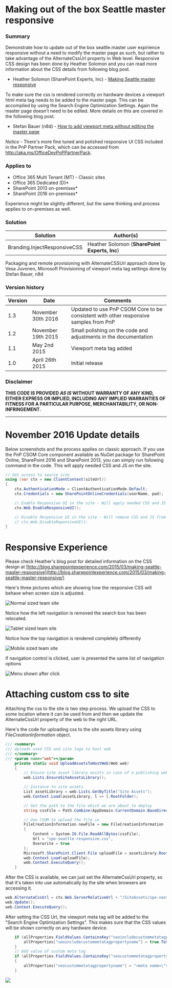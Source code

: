 # Making out of the box Seattle master responsive #

### Summary ###
Demonstrate how to update out of the box seattle.master user expirience responsive without a need to modify the master page as such, but rather to take advantage of the AlternateCssUrl property in Web level. Responsive CSS design has been done by Heather Solomon and you can read more information about the CSS details from following blog post.

* Heather Solomon (SharePoint Experts, Inc) - [Making Seattle master responsive](http://blog.sharepointexperience.com/2015/03/making-seattle-master-responsive/)

To make sure the css is rendered correctly on hardware devices a viewport html meta tag needs to be added to the master page. This can be accomplied by using the Search Engine Optimization Settings. Again the master page doesn't need to be edited. More details on this are covered in the following blog post.

* Stefan Bauer (n8d) - [How to add viewport meta without editing the master page](http://www.n8d.at/blog/how-to-add-viewport-meta-without-editing-the-master-page/)

*Notice* - There's more fine tuned and polished responsive UI CSS included in the PnP Partner Pack, which can be accessed from http://aka.ms/OfficeDevPnPPartnerPack. 

### Applies to ###
-  Office 365 Multi Tenant (MT) - Classic sites
-  Office 365 Dedicated (D)*
-  SharePoint 2013 on-premises*
-  SharePoint 2016 on-premises*

Experience might be slightly different, but the same thinking and process applies to on-premises as well.

### Solution ###
Solution | Author(s)
---------|----------
Branding.InjectResponsiveCSS | Heather Solomon (**SharePoint Experts, Inc**) 

Packaging and remote provisioning with AlternateCSSUrl approach done by Vesa Juvonen, Microsoft
Provisioning of viewport meta tag settings done by Stefan Bauer, n8d

### Version history ###
Version  | Date | Comments
---------| -----| --------
1.3  | November 30th 2016 | Updated to use PnP CSOM Core to be consistent with other responsive samples from PnP
1.2  | November 19th 2015 | Small polishing on the code and adjustments in the documentation
1.1  | May 2nd 2015 | Viewport meta tag added
1.0  | April 26th 2015 | Initial release

### Disclaimer ###
**THIS CODE IS PROVIDED *AS IS* WITHOUT WARRANTY OF ANY KIND, EITHER EXPRESS OR IMPLIED, INCLUDING ANY IMPLIED WARRANTIES OF FITNESS FOR A PARTICULAR PURPOSE, MERCHANTABILITY, OR NON-INFRINGEMENT.**


----------

# November 2016 Update details #
Below screenshots and the process applies on classic approach. If you use the PnP CSOM Core component available as NuGet package for SharePoint Online, SharePoint 2016 and SharePoint 2013, you can simply run following command in the code. This will apply needed CSS and JS on the site.

```C#
// Get access to source site
using (var ctx = new ClientContext(siteUrl))
{
    ctx.AuthenticationMode = ClientAuthenticationMode.Default;
    ctx.Credentials = new SharePointOnlineCredentials(userName, pwd);

    // Enable Responsive UI in the site - Will apply needed CSS and JS to site
    ctx.Web.EnableResponsiveUI();

    // Disable Responsive UI in the site - Will remove CSS and JS from site. 
    // ctx.Web.DisableReponsiveUI();
}
```

# Responsive Experience #
Please check Heather's blog post for detailed information on the CSS design at [http://blog.sharepointexperience.com/2015/03/making-seattle-master-responsive](http://blog.sharepointexperience.com/2015/03/making-seattle-master-responsive/)

Here's three pictures which are showing how the responsive CSS will behave when screen size is adjusted.

![Normal sized team site](http://i.imgur.com/I0PR6Qj.png)

Notice how the left navigation is removed the search box has been relocated. 

![Tablet sized team site](http://i.imgur.com/iyAHWFh.png)

Notice how the top navigation is rendered completely differently

![Mobile sized team site](http://i.imgur.com/u9yYn8V.png)

If navigation control is clicked, user is presented the same list of navigation options

![Menu shown after click](http://i.imgur.com/BRtYm79.png)

# Attaching custom css to site #
Attaching the css to the site is two step process. We upload the CSS to some location where it can be used from and then we update the AlternateCssUrl property of the web to the right URL. 

Here's the code for uploading css to the site assets library using *FileCreationInformation* object.

```C#
/// <summary>
/// Uploads used CSS and site logo to host web
/// </summary>
/// <param name="web"></param>
    private static void UploadAssetsToHostWeb(Web web)
    {
        // Ensure site asset library exists in case of a publishing web site
        web.Lists.EnsureSiteAssetsLibrary();

        // Instance to site assets
        List assetLibrary = web.Lists.GetByTitle("Site Assets");
        web.Context.Load(assetLibrary, l => l.RootFolder);

        // Get the path to the file which we are about to deploy
        string cssFile = Path.Combine(AppDomain.CurrentDomain.BaseDirectory, "resources/spe-seattle-responsive.css");

        // Use CSOM to upload the file in
        FileCreationInformation newFile = new FileCreationInformation
        {
            Content = System.IO.File.ReadAllBytes(cssFile),
            Url = "spe-seattle-responsive.css",
            Overwrite = true
        };
        Microsoft.SharePoint.Client.File uploadFile = assetLibrary.RootFolder.Files.Add(newFile);
        web.Context.Load(uploadFile);
        web.Context.ExecuteQuery();
    }

```

After the CSS is available, we can just set the AlternateCssUrl property, so that it's taken into use automatically by the site when browsers are accessing it. 

```C#
web.AlternateCssUrl = ctx.Web.ServerRelativeUrl + "/SiteAssets/spe-seattle-responsive.css";
web.Update();
web.Context.ExecuteQuery();
```

After setting the CSS Url, the viewport meta tag will be added to the "Search Engine Optimization Settings". This makes sure that the CSS values will be shown correctly on any hardware device.

```C#
    if (allProperties.FieldValues.ContainsKey("seoincludecustommetatagpropertyname")) {
        allProperties["seoincludecustommetatagpropertyname"] = true.ToString();
    }
    // Add value of custom meta tag
    if (allProperties.FieldValues.ContainsKey("seocustommetatagpropertyname"))
    {
        allProperties["seocustommetatagpropertyname"] = "<meta name=\"viewport\" content=\"width=device-width, initial-scale=1, maximum-scale=1\" />";
    }
```


<img src="https://telemetry.sharepointpnp.com/pnp/samples/Branding.InjectResponsiveCSS" />